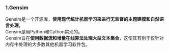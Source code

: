 ### 1.Gensim
Gensim是一个开源库，**使用现代统计机器学习来进行无监督的主题建模和自然语言处理**。  
Gensim是用Python和Cython实现的。   
Gensim旨在**使用数据流和增量在线算法处理大型文本集合**，这使其有别于仅针对内存中处理的大多数其他机器学习软件包。

